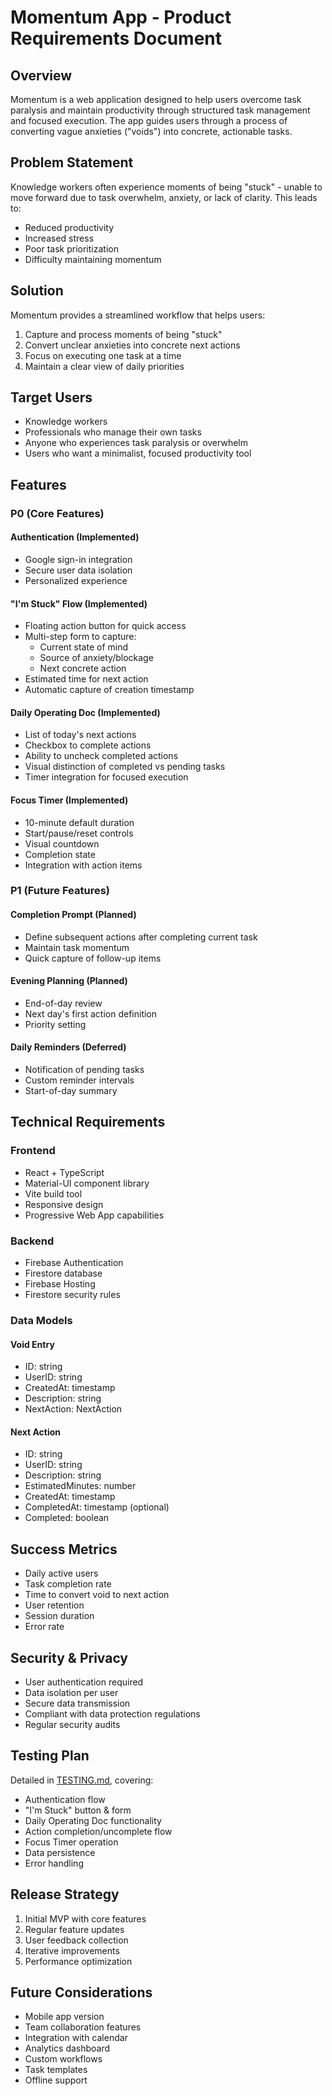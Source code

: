 # Momentum App - Product Requirements Document

## Overview
Momentum is a web application designed to help users overcome task paralysis and maintain productivity through structured task management and focused execution. The app guides users through a process of converting vague anxieties ("voids") into concrete, actionable tasks.

## Problem Statement
Knowledge workers often experience moments of being "stuck" - unable to move forward due to task overwhelm, anxiety, or lack of clarity. This leads to:
- Reduced productivity
- Increased stress
- Poor task prioritization
- Difficulty maintaining momentum

## Solution
Momentum provides a streamlined workflow that helps users:
1. Capture and process moments of being "stuck"
2. Convert unclear anxieties into concrete next actions
3. Focus on executing one task at a time
4. Maintain a clear view of daily priorities

## Target Users
- Knowledge workers
- Professionals who manage their own tasks
- Anyone who experiences task paralysis or overwhelm
- Users who want a minimalist, focused productivity tool

## Features

### P0 (Core Features)

#### Authentication (Implemented)
- Google sign-in integration
- Secure user data isolation
- Personalized experience

#### "I'm Stuck" Flow (Implemented)
- Floating action button for quick access
- Multi-step form to capture:
  - Current state of mind
  - Source of anxiety/blockage
  - Next concrete action
- Estimated time for next action
- Automatic capture of creation timestamp

#### Daily Operating Doc (Implemented)
- List of today's next actions
- Checkbox to complete actions
- Ability to uncheck completed actions
- Visual distinction of completed vs pending tasks
- Timer integration for focused execution

#### Focus Timer (Implemented)
- 10-minute default duration
- Start/pause/reset controls
- Visual countdown
- Completion state
- Integration with action items

### P1 (Future Features)

#### Completion Prompt (Planned)
- Define subsequent actions after completing current task
- Maintain task momentum
- Quick capture of follow-up items

#### Evening Planning (Planned)
- End-of-day review
- Next day's first action definition
- Priority setting

#### Daily Reminders (Deferred)
- Notification of pending tasks
- Custom reminder intervals
- Start-of-day summary

## Technical Requirements

### Frontend
- React + TypeScript
- Material-UI component library
- Vite build tool
- Responsive design
- Progressive Web App capabilities

### Backend
- Firebase Authentication
- Firestore database
- Firebase Hosting
- Firestore security rules

### Data Models

#### Void Entry
- ID: string
- UserID: string
- CreatedAt: timestamp
- Description: string
- NextAction: NextAction

#### Next Action
- ID: string
- UserID: string
- Description: string
- EstimatedMinutes: number
- CreatedAt: timestamp
- CompletedAt: timestamp (optional)
- Completed: boolean

## Success Metrics
- Daily active users
- Task completion rate
- Time to convert void to next action
- User retention
- Session duration
- Error rate

## Security & Privacy
- User authentication required
- Data isolation per user
- Secure data transmission
- Compliant with data protection regulations
- Regular security audits

## Testing Plan
Detailed in [TESTING.md](./TESTING.md), covering:
- Authentication flow
- "I'm Stuck" button & form
- Daily Operating Doc functionality
- Action completion/uncomplete flow
- Focus Timer operation
- Data persistence
- Error handling

## Release Strategy
1. Initial MVP with core features
2. Regular feature updates
3. User feedback collection
4. Iterative improvements
5. Performance optimization

## Future Considerations
- Mobile app version
- Team collaboration features
- Integration with calendar
- Analytics dashboard
- Custom workflows
- Task templates
- Offline support

